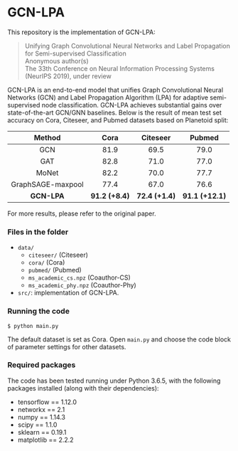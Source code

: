 # GCN-LPA

This repository is the implementation of GCN-LPA:
> Unifying Graph Convolutional Neural Networks and Label Propagation for Semi-supervised Classification  
Anonymous author(s)  
The 33th Conference on Neural Information Processing Systems (NeurIPS 2019), under review

GCN-LPA is an end-to-end model that unifies Graph Convolutional Neural Networks (GCN) and Label Propagation Algorithm (LPA) for adaptive semi-supervised node classification.
GCN-LPA achieves substantial gains over state-of-the-art GCN/GNN baselines.
Below is the result of mean test set accuracy on Cora, Citeseer, and Pubmed datasets based on Planetoid split:

| Method                | Cora     | Citeseer | Pubmed   |
| :-------------------: | :------: | :------: | :------: |
| GCN                   | 81.9     | 69.5     | 79.0     |
| GAT                   | 82.8     | 71.0     | 77.0     |
| MoNet                 | 82.2     | 70.0     | 77.7     |
| GraphSAGE-maxpool     | 77.4     | 67.0     | 76.6     |
| __GCN-LPA__           | __91.2 (+8.4)__ | __72.4 (+1.4)__ | __91.1 (+12.1)__ |

For more results, please refer to the original paper.

### Files in the folder

- `data/`
  - `citeseer/` (Citeseer)
  - `cora/` (Cora)
  - `pubmed/` (Pubmed)
  - `ms_academic_cs.npz` (Coauthor-CS)
  - `ms_academic_phy.npz` (Coauthor-Phy)
- `src/`: implementation of GCN-LPA.




### Running the code

```
$ python main.py
```
The default dataset is set as Cora.
Open `main.py`  and choose the code block of parameter settings for other datasets.


### Required packages

The code has been tested running under Python 3.6.5, with the following packages installed (along with their dependencies):

- tensorflow == 1.12.0
- networkx == 2.1
- numpy == 1.14.3
- scipy == 1.1.0
- sklearn == 0.19.1
- matplotlib == 2.2.2
